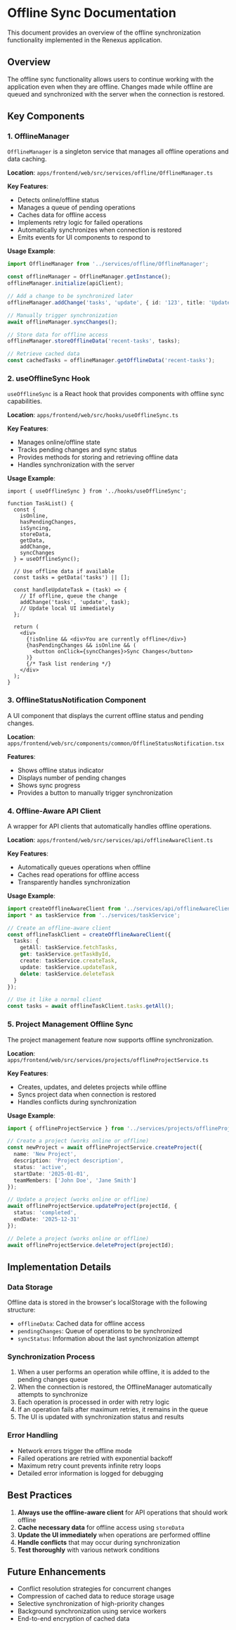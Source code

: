 # Offline Sync Documentation

This document provides an overview of the offline synchronization functionality implemented in the Renexus application.

## Overview

The offline sync functionality allows users to continue working with the application even when they are offline. Changes made while offline are queued and synchronized with the server when the connection is restored.

## Key Components

### 1. OfflineManager

`OfflineManager` is a singleton service that manages all offline operations and data caching.

**Location**: `apps/frontend/web/src/services/offline/OfflineManager.ts`

**Key Features**:
- Detects online/offline status
- Manages a queue of pending operations
- Caches data for offline access
- Implements retry logic for failed operations
- Automatically synchronizes when connection is restored
- Emits events for UI components to respond to

**Usage Example**:
```typescript
import OfflineManager from '../services/offline/OfflineManager';

const offlineManager = OfflineManager.getInstance();
offlineManager.initialize(apiClient);

// Add a change to be synchronized later
offlineManager.addChange('tasks', 'update', { id: '123', title: 'Updated Task' });

// Manually trigger synchronization
await offlineManager.syncChanges();

// Store data for offline access
offlineManager.storeOfflineData('recent-tasks', tasks);

// Retrieve cached data
const cachedTasks = offlineManager.getOfflineData('recent-tasks');
```

### 2. useOfflineSync Hook

`useOfflineSync` is a React hook that provides components with offline sync capabilities.

**Location**: `apps/frontend/web/src/hooks/useOfflineSync.ts`

**Key Features**:
- Manages online/offline state
- Tracks pending changes and sync status
- Provides methods for storing and retrieving offline data
- Handles synchronization with the server

**Usage Example**:
```tsx
import { useOfflineSync } from '../hooks/useOfflineSync';

function TaskList() {
  const { 
    isOnline, 
    hasPendingChanges, 
    isSyncing, 
    storeData, 
    getData, 
    addChange, 
    syncChanges 
  } = useOfflineSync();

  // Use offline data if available
  const tasks = getData('tasks') || [];

  const handleUpdateTask = (task) => {
    // If offline, queue the change
    addChange('tasks', 'update', task);
    // Update local UI immediately
  };

  return (
    <div>
      {!isOnline && <div>You are currently offline</div>}
      {hasPendingChanges && isOnline && (
        <button onClick={syncChanges}>Sync Changes</button>
      )}
      {/* Task list rendering */}
    </div>
  );
}
```

### 3. OfflineStatusNotification Component

A UI component that displays the current offline status and pending changes.

**Location**: `apps/frontend/web/src/components/common/OfflineStatusNotification.tsx`

**Features**:
- Shows offline status indicator
- Displays number of pending changes
- Shows sync progress
- Provides a button to manually trigger synchronization

### 4. Offline-Aware API Client

A wrapper for API clients that automatically handles offline operations.

**Location**: `apps/frontend/web/src/services/api/offlineAwareClient.ts`

**Key Features**:
- Automatically queues operations when offline
- Caches read operations for offline access
- Transparently handles synchronization

**Usage Example**:
```typescript
import createOfflineAwareClient from '../services/api/offlineAwareClient';
import * as taskService from '../services/taskService';

// Create an offline-aware client
const offlineTaskClient = createOfflineAwareClient({
  tasks: {
    getAll: taskService.fetchTasks,
    get: taskService.getTaskById,
    create: taskService.createTask,
    update: taskService.updateTask,
    delete: taskService.deleteTask
  }
});

// Use it like a normal client
const tasks = await offlineTaskClient.tasks.getAll();
```

### 5. Project Management Offline Sync

The project management feature now supports offline synchronization.

**Location**: `apps/frontend/web/src/services/projects/offlineProjectService.ts`

**Key Features**:
- Creates, updates, and deletes projects while offline
- Syncs project data when connection is restored
- Handles conflicts during synchronization

**Usage Example**:
```typescript
import { offlineProjectService } from '../services/projects/offlineProjectService';

// Create a project (works online or offline)
const newProject = await offlineProjectService.createProject({
  name: 'New Project',
  description: 'Project description',
  status: 'active',
  startDate: '2025-01-01',
  teamMembers: ['John Doe', 'Jane Smith']
});

// Update a project (works online or offline)
await offlineProjectService.updateProject(projectId, {
  status: 'completed',
  endDate: '2025-12-31'
});

// Delete a project (works online or offline)
await offlineProjectService.deleteProject(projectId);
```

## Implementation Details

### Data Storage

Offline data is stored in the browser's localStorage with the following structure:

- `offlineData`: Cached data for offline access
- `pendingChanges`: Queue of operations to be synchronized
- `syncStatus`: Information about the last synchronization attempt

### Synchronization Process

1. When a user performs an operation while offline, it is added to the pending changes queue
2. When the connection is restored, the OfflineManager automatically attempts to synchronize
3. Each operation is processed in order with retry logic
4. If an operation fails after maximum retries, it remains in the queue
5. The UI is updated with synchronization status and results

### Error Handling

- Network errors trigger the offline mode
- Failed operations are retried with exponential backoff
- Maximum retry count prevents infinite retry loops
- Detailed error information is logged for debugging

## Best Practices

1. **Always use the offline-aware client** for API operations that should work offline
2. **Cache necessary data** for offline access using `storeData`
3. **Update the UI immediately** when operations are performed offline
4. **Handle conflicts** that may occur during synchronization
5. **Test thoroughly** with various network conditions

## Future Enhancements

- Conflict resolution strategies for concurrent changes
- Compression of cached data to reduce storage usage
- Selective synchronization of high-priority changes
- Background synchronization using service workers
- End-to-end encryption of cached data
